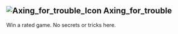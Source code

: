## ![Axing_for_trouble_Icon](https://raw.githubusercontent.com/1IlIl/wikidata/main/achievement_icons/Axing_for_trouble.png) Axing_for_trouble





Win a rated game. No secrets or tricks here.

